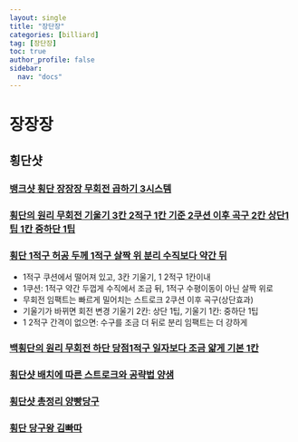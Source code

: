 ```yaml
---
layout: single
title: "장단장"
categories: [billiard]
tag: [장단장]
toc: true
author_profile: false
sidebar:
  nav: "docs"
---
```


# 장장장

## 횡단샷

### [뱅크샷 횡단 장장장 무회전 곱하기 3시스템](https://1drv.ms/p/s!AuJKpwyYpUY98SydMdTsmvCOz-e8?e=YAfD2i)

### [횡단의 원리 무회전 기울기 3칸 2적구 1칸 기준 2쿠션 이후 곡구 2칸 상단1팁 1칸 중하단 1팁](https://1drv.ms/p/s!AuJKpwyYpUY99hXY2FDqO-Knqsup?e=hc7Y9p)

### [횡단 1적구 허공 두께 1적구 살짝 위 분리 수직보다 약간 뒤](https://1drv.ms/p/s!AuJKpwyYpUY9_BGtXOnVE145b_Rt?e=lYda3i)
* 1적구 쿠션에서 떨어져 있고, 3칸 기울기, 1 2적구 1칸이내
* 1쿠션: 1적구 약간 두껍게 수직에서 조금 뒤, 1적구 수평이동이 아닌 살짝 위로
* 무회전 임팩트는 빠르게 밀어치는 스트로크 2쿠션 이후 곡구(상단효과)
* 기울기가 바뀌면 회전 변경 기울기 2칸: 상단 1팁, 기울기 1칸: 중하단 1팁
* 1 2적구 간격이 없으면: 수구를 조금 더 뒤로 분리 임팩트는 더 강하게

### [백횡단의 원리 무회전 하단 당점1적구 일자보다 조금 얇게 기본 1칸](https://1drv.ms/p/s!AuJKpwyYpUY99hzI3yHPpCDDl7N7?e=nHdfej)

### [횡단샷 배치에 따른 스트로크와 공략법 양샘](https://1drv.ms/p/s!AuJKpwyYpUY9gYJrJnRy1WbdEo_5Tw?e=gHZsVH)

### [횡단샷 총정리 양빵당구](https://1drv.ms/p/s!AuJKpwyYpUY9-0QCEuCMILi1Pq6_?e=2Mv51x)

### [횡단 당구왕 김빠따](https://1drv.ms/p/s!AuJKpwyYpUY93Tv8vfOCnhHTnFIj?e=nw7Vdo)
